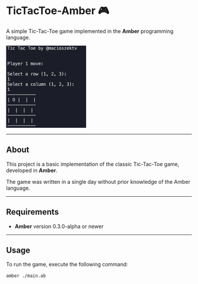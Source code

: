 # TicTacToe-Amber 🎮

A simple Tic-Tac-Toe game implemented in the **Amber** programming language.

![Preview](https://raw.githubusercontent.com/MacioSzekTV/TicTacToe-Amber/main/preview.png)

---

## About

This project is a basic implementation of the classic Tic-Tac-Toe game, developed in **Amber**.

The game was written in a single day without prior knowledge of the Amber language.

---

## Requirements

- **Amber** version 0.3.0-alpha or newer

---

## Usage

To run the game, execute the following command:

```bash
amber ./main.ab
```
